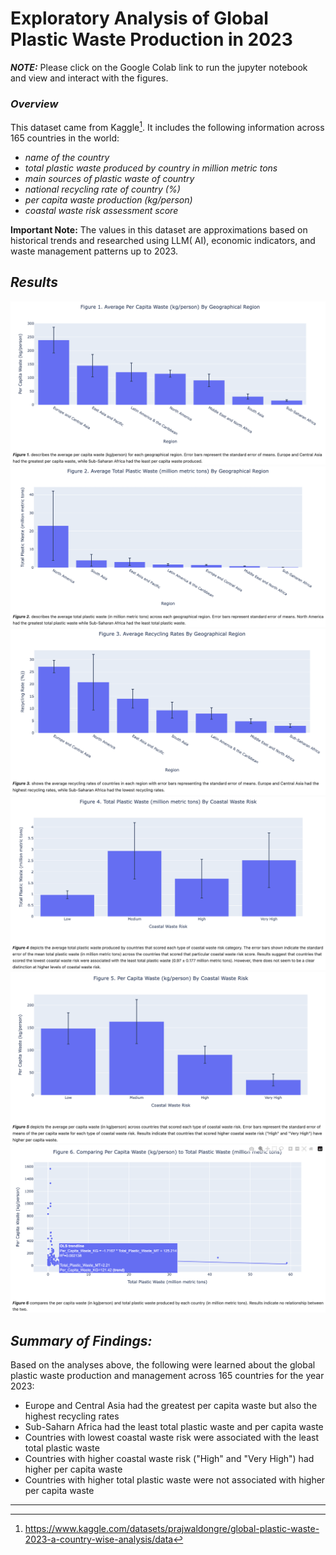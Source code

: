 # Exploratory Analysis of Global Plastic Waste Production in 2023
***NOTE:*** Please click on the Google Colab link to run the jupyter notebook and view and interact with the figures.

### *Overview*

This dataset came from
Kaggle[^1]. It
includes the following information across 165 countries in the world:

* *name of the country*
* *total plastic waste produced by country in million metric tons*
* *main sources of plastic waste of country*
* *national recycling rate of country (%)*
* *per capita waste production (kg/person)*
* *coastal waste risk assessment score*

**Important Note:** The values in this dataset are approximations based on historical trends and researched using LLM(
AI), economic indicators, and waste management patterns up to 2023.

## *Results*
![Figure 1.png](figures/Figure%201.png)
![Figure 2.png](figures/Figure%202.png)
![Figure 3.png](figures/Figure%203.png)
![Figure 4.png](figures/Figure%204.png)
![Figure 5.png](figures/Figure%205.png)
![Figure 6.png](figures/Figure%206.png)

## *Summary of Findings:*
Based on the analyses above, the following were learned about the global plastic waste production and management across 165 countries for the year 2023:
* Europe and Central Asia had the greatest per capita waste but also the highest recycling rates
* Sub-Saharn Africa had the least total plastic waste and per capita waste
* Countries with lowest coastal waste risk were associated with the least total plastic waste
* Countries with higher coastal waste risk ("High" and "Very High") had higher per capita waste
* Countries with higher total plastic waste were not associated with higher per capita waste

---
[^1]: https://www.kaggle.com/datasets/prajwaldongre/global-plastic-waste-2023-a-country-wise-analysis/data
